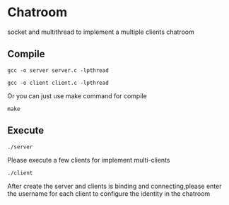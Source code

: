 # Chatroom
socket and multithread to implement a multiple clients chatroom

## Compile
```
gcc -o server server.c -lpthread
```
```
gcc -o client client.c -lpthread
```
Or you can just use make command for compile
```
make
```

## Execute
```
./server 
```
Please execute a few clients for implement multi-clients
```
./client
```

After create the server and clients is binding and connecting,please enter the username for each client to configure the identity in the chatroom
